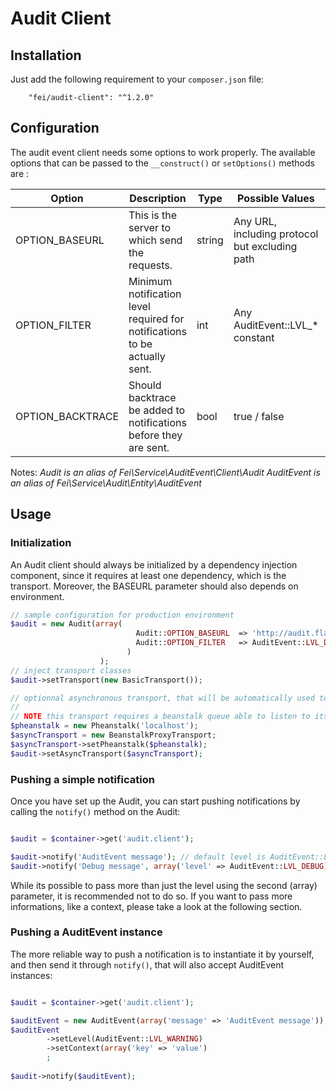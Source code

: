 # Audit Client

## Installation

Just add the following requirement to your `composer.json` file:

```
    "fei/audit-client": "^1.2.0"
```

## Configuration

The audit event client needs some options to work properly. The available options that can be passed to the `__construct()` or `setOptions()` methods are :


| Option           | Description                                                                | Type   | Possible Values                                | Default                 |
|------------------|----------------------------------------------------------------------------|--------|------------------------------------------------|-------------------------|
| OPTION_BASEURL   | This is the server to which send the requests.                             | string | Any URL, including protocol but excluding path | --                      |
| OPTION_FILTER    | Minimum notification level required for notifications to be actually sent. | int    | Any AuditEvent::LVL_* constant               | AuditEvent::LVL_ERROR |
| OPTION_BACKTRACE | Should backtrace be added to notifications before they are sent.           | bool   | true / false                                   | true                    |

Notes:
*Audit is an alias of Fei\Service\AuditEvent\Client\Audit*
*AuditEvent is an alias of Fei\Service\Audit\Entity\AuditEvent*

## Usage

### Initialization

An Audit client should always be initialized by a dependency injection component, since it requires at least one dependency, which is the transport. Moreover, the BASEURL parameter should also depends on environment.

```php
// sample configuration for production environment
$audit = new Audit(array(
                            Audit::OPTION_BASEURL  => 'http://audit.flash-global.net',
                            Audit::OPTION_FILTER   => AuditEvent::LVL_DEBUG,
                          )
                    );
// inject transport classes
$audit->setTransport(new BasicTransport());

// optionnal asynchronous transport, that will be automatically used to push notifications
//
// NOTE this transport requires a beanstalk queue able to listen to its requests
$pheanstalk = new Pheanstalk('localhost');
$asyncTransport = new BeanstalkProxyTransport;
$asyncTransport->setPheanstalk($pheanstalk);
$audit->setAsyncTransport($asyncTransport);
```


### Pushing a simple notification

Once you have set up the Audit, you can start pushing notifications by calling the `notify()` method on the Audit:

```php

$audit = $container->get('audit.client');

$audit->notify('AuditEvent message'); // default level is AuditEvent::LVL_INFO
$audit->notify('Debug message', array('level' => AuditEvent::LVL_DEBUG));
```

While its possible to pass more than just the level using the second (array) parameter, it is recommended not to do so. If you want to pass more informations, like a context, please take a look at the following section.

### Pushing a AuditEvent instance

The more reliable way to push a notification is to instantiate it by yourself, and then send it through `notify()`, that will also accept AuditEvent instances:

```php

$audit = $container->get('audit.client');

$auditEvent = new AuditEvent(array('message' => 'AuditEvent message'));
$auditEvent
        ->setLevel(AuditEvent::LVL_WARNING)
        ->setContext(array('key' => 'value')
        ;
        
$audit->notify($auditEvent);

```

